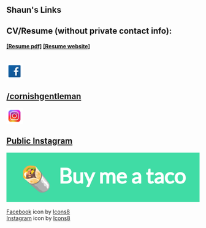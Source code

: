 ## Shaun's Links
 CV/Resume (without private contact info):
<Br> <h4>
[[Resume pdf]](https://stf.rodeo/resume.pdf) [[Resume website]](https://resume.stf.rodeo)
<Br></br>
---
<img src="Resources/icons8-facebook-48.png" width="42" height="42">
<H2> <a href="https://www.facebook.com/cornishgentleman">/cornishgentleman </a></H2>
<img src="Resources/icons8-instagram-94.png" width="42" height="42">

[Public Instagram](https://www.instagram.com/shaun.f.28)
---


<img src="Resources/Screenshot_20230118-105426~2.png" href="https://www.buymeacoffee.com/Shaunnn">


<a target="_blank" href="https://icons8.com/icon/yGcWL8copNNQ/facebook">Facebook</a> icon by <a target="_blank" href="https://icons8.com">Icons8</a><br>
<a target="_blank" href="https://icons8.com/icon/nj0Uj45LGUYh/instagram">Instagram</a> icon by <a target="_blank" href="https://icons8.com">Icons8</a>


